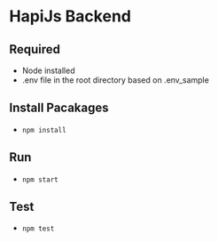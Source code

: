 # HapiJs Backend

## Required

- Node installed
- .env file in the root directory based on .env_sample

## Install Pacakages

- `npm install`

## Run

- `npm start`

## Test

- `npm test`
